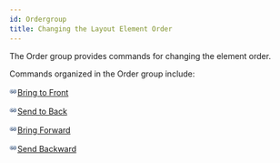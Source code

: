 ```yaml
---
id: Ordergroup
title: Changing the Layout Element Order
---
```

The Order group provides commands for changing the element order.

Commands organized in the Order group include:

![](../../img/smalltitle.png)[Bring to Front](BringtoFrontbutton.htm)

![](../../img/smalltitle.png)[Send to Back](SendtoBackbutton.htm)

![](../../img/smalltitle.png)[Bring Forward](BringForwardbutton.htm)

![](../../img/smalltitle.png)[Send Backward](SendBackwardbutton.htm)